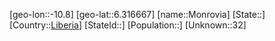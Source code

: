 ﻿---
location: [6.316667,-10.8]
type: City
tags:
- geo/City


SpocWebEntityId: 35984
isDeleted: false
confidential: public

---
[geo-lon::-10.8]
[geo-lat::6.316667]
[name::Monrovia]
[State::]
[Country::[Liberia](geo/Continent/Africa/Liberia.md)]
[StateId::]
[Population::]
[Unknown::32]

